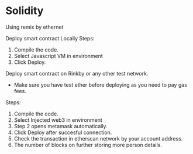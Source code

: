 # Solidity

Using remix by ethernet

Deploy smart contract Locally
Steps:
1. Compile the code.
2. Select Javascript VM in environment
3. Click Deploy.

Deploy smart contract on Rinkby or any other test network.
- Make sure you have test ether before deploying as you need to pay gas fees.

Steps:
1. Compile the code.
2. Select Injected web3 in environment
3. Step 2 opens metamask automatically.
4. Click Deploy after succesful connection.
5. Check the transaction in etherscan network by your account address.
6. The number of blocks on further storing more person details.
